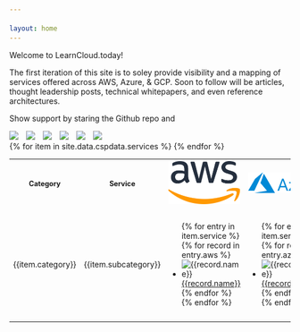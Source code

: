 ```yaml
---

layout: home
---
```

<head>
    <meta charset="utf-8">
    <link rel="icon" type="image/x-icon" href="img/favicon/favicon.ico"/>
    <meta http-equiv="X-UA-Compatible" content="IE=edge">
    <meta name="viewport" content="width=device-width, initial-scale=1">
    <META NAME="Keywords" CONTENT="aws, azure, gcp, csp, cloud, cloud service provider, cloud computing, cloud services">
    <META NAME="Description" CONTENT="Mapping of services offered by Public Cloud Service Providers">
    <META NAME="Author" CONTENT="Abrom Douglas III">
    <link rel="canonical" href="https://learncloud.today/">
    <title>LearnCloud.today</title>
</head>
<!-- ========================= addthis sharing ========================= -->
<script type="text/javascript" src="//s7.addthis.com/js/300/addthis_widget.js#pubid=ra-63d59243da3cfde4"></script>
<!-- ========================= intro info ========================= -->
<div>
	<p>Welcome to LearnCloud.today!</p>
	<p>The first iteration of this site is to soley provide visibility and a mapping of services offered across AWS, Azure, & GCP. Soon to follow will be articles, thought leadership posts, technical whitepapers, and even reference architectures.</p>
	<p>Show support by staring the Github repo and </p>
</div>
<div>
	<a href="https://github.com/iamabrom" target="_blank"> <img style="height:1.3em; width:auto; margin-right:10px" src="https://img.shields.io/github/followers/iamabrom?label=Follow%20%40iamAbrom&style=social"></a>
    <a href="https://github.com/iamabrom/learncloud" target="_blank"> <img style="height:1.3em; width:auto; margin-right:10px" src="https://img.shields.io/github/stars/iamabrom/learncloud?label=Repo%20Stars&style=social"></a>
    <a href="https://github.com/iamabrom/learncloud/issues" target="_blank"> <img style="height:1.3em; width:auto; margin-right:10px" src="https://img.shields.io/github/issues-raw/iamabrom/learncloud"></a>
	<a href="https://authn.cc/@abrom" target="_blank"> <img style="height:1.3em; width:auto; margin-right:10px" src="https://img.shields.io/mastodon/follow/109379946434563076?domain=https%3A%2F%2Fauthn.cc&style=social"></a>
    <a href="https://twitter.com/iamAbrom" target="_blank"> <img style="height:1.3em; width:auto; margin-right:10px" src="https://img.shields.io/twitter/follow/iamabrom?style=social"></a>
    <a href="https://www.buymeacoffee.com/abrom" target="_blank"> <img style="height:1.3em; width:auto; margin-right:10px" src="https://badgen.net/badge/icon/Buy me a coffee/yellow?icon=buymeacoffee&label"></a>
</div>
<!-- ========================= mapping table ========================= -->
<table id="cloudservices">
  <tr align="center" style="position: sticky; top: 0; z-index: 1;" class="header">
	<th style="font-size: 1.30vw; width:10%">Category</th>
    <th style="font-size: 1.30vw; width:10%">Service</th>
    <th><img  src="img/csp_logos/aws.svg" alt="AWS Logo" class="awslogo"/></th>
	<th><img  src="img/csp_logos/azure.svg" alt="Azure Logo" class="azurelogo"/></th>
	<th><img  src="img/csp_logos/gcp.svg" alt="GCP Logo" class="gcplogo"/></th>
  </tr>
	{% for item in site.data.cspdata.services %}
	<tr>
		<td>{{item.category}}</td>
		<td>{{item.subcategory}}</td>
		<td>
			<ul>
			    {% for entry in item.service %} 
					{% for record in entry.aws %}
						<li ><img src="img/icons/aws/{{record.icon}}" alt="{{record.name}}" > <a href="{{record.link}}" target="_blank" alt="{{record.name}}">{{record.name}}</a></li>
					{% endfor %}	
				{% endfor %}	
			</ul>
		</td>
		<td>
			<ul>
			    {% for entry in item.service %} 
					{% for record in entry.azure %}
						<li><img src="img/icons/azure/{{record.icon}}" alt="{{record.name}}"  ><a href="{{record.link}}" target="_blank" alt="{{record.name}}">{{record.name}}</a></li>
					{% endfor %}	
				{% endfor %}	
			</ul>
		</td>
		<td>
			<ul>
			    {% for entry in item.service %} 
				{% for record in entry.google %}
					<li><img src="img/icons/gcp/{{record.icon}}" alt="{{record.name}}" ><a href="{{record.link}}" target="_blank" alt="{{record.name}}">{{record.name}}</a></li>
				{% endfor %}	
				{% endfor %}	
			</ul>
		</td>
	</tr>
	{% endfor %}
</table>